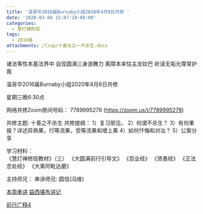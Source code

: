 ```yaml
---
title: '温哥华2016届Burnaby小组2020年4月8日共修 '
date: '2020-03-04 15:07:18-08:00'
categories:
  - 慧灯禅修班
tags:
  - 2016届
attachments: /f/up/十善业之一不杀生.docx
---
```

诸法等性本基法界中 自现圆满三身游舞力 离障本来怙主龙钦巴 祈请无垢光尊常护我

温哥华2016届Burnaby小组2020年4月8日共修 

星期三晚6:30点

网络共修Zoom房间号码： 7789995278 (<https://zoom.us/j/7789995278>)

共修主题: 十善之不杀生
共修提纲：
1）复习邪见，
2）何谓不杀生？
3）有何果报？详述异熟果，行等流果，受等流果和增上果
4）如何忏悔和对治？
5）公案分享

学习材料：  
《慧灯禅修班教材》（三） 
《大圆满前行引导文》
《百业经》
《贤愚经》
《正法念处经》
《大乘阿毗达磨》

主持师兄：
串讲师兄: 圆信(冯维)


[本周串讲](/f/up/十善业之一不杀生.docx)
[益西堪布讲记](/f/up/因果益西.pdf)

[前行广释4](/f/up/前行广释4.pdf)
